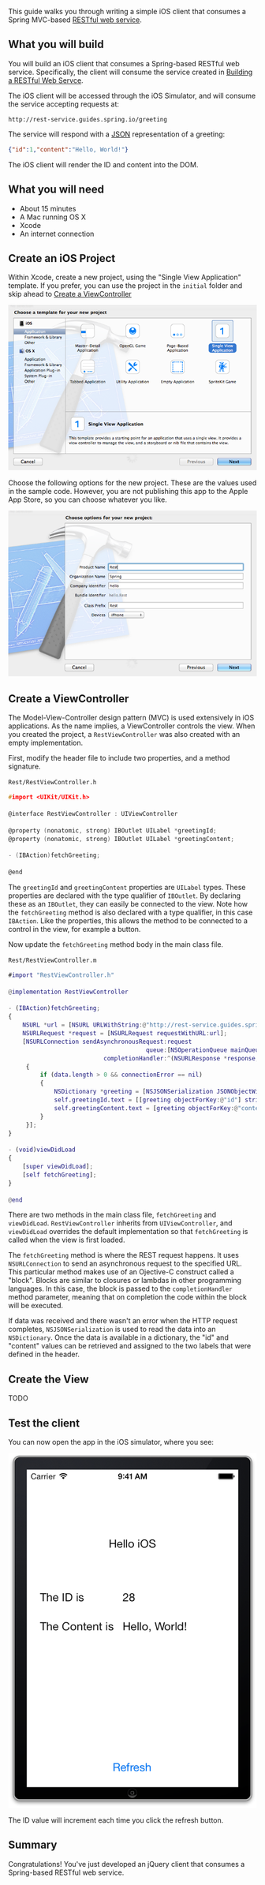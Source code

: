This guide walks you through writing a simple iOS client that consumes a Spring MVC-based [RESTful web service][u-rest].


What you will build
-------------------

You will build an iOS client that consumes a Spring-based RESTful web service.
Specifically, the client will consume the service created in [Building a RESTful Web Servce][gs-rest-service].

The iOS client will be accessed through the iOS Simulator, and will consume the service accepting requests at:

    http://rest-service.guides.spring.io/greeting

The service will respond with a [JSON][u-json] representation of a greeting:

```json
{"id":1,"content":"Hello, World!"}
```

The iOS client will render the ID and content into the DOM.


What you will need
------------------

 - About 15 minutes
 - A Mac running OS X
 - Xcode
 - An internet connection


Create an iOS Project
---------------------

Within Xcode, create a new project, using the "Single View Application" template. If you prefer, you can use the project in the `initial` folder and skip ahead to [Create a ViewController](#initial) 

![Create new Single View Application Project](images/project1.png)

Choose the following options for the new project. These are the values used in the sample code. However, you are not publishing this app to the Apple App Store, so you can choose whatever you like.

![Choose options for the new project](images/project2.png)


<a name="initial"></a>
Create a ViewController
-----------------------

The Model-View-Controller design pattern (MVC) is used extensively in iOS applications. As the name implies, a ViewController controls the view. When you created the project, a `RestViewController` was also created with an empty implementation. 

First, modify the header file to include two properties, and a method signature.

`Rest/RestViewController.h`
```h
#import <UIKit/UIKit.h>

@interface RestViewController : UIViewController

@property (nonatomic, strong) IBOutlet UILabel *greetingId;
@property (nonatomic, strong) IBOutlet UILabel *greetingContent;

- (IBAction)fetchGreeting;

@end
```
    
The `greetingId` and `greetingContent` properties are `UILabel` types. These properties are declared with the type qualifier of `IBOutlet`. By declaring these as an `IBOutlet`, they can easily be connected to the view. Note how the `fetchGreeting` method is also declared with a type qualifier, in this case `IBAction`. Like the properties, this allows the method to be connected to a control in the view, for example a button.

Now update the `fetchGreeting` method body in the main class file. 

`Rest/RestViewController.m`
```m
#import "RestViewController.h"

@implementation RestViewController

- (IBAction)fetchGreeting;
{
    NSURL *url = [NSURL URLWithString:@"http://rest-service.guides.spring.io/greeting"];
    NSURLRequest *request = [NSURLRequest requestWithURL:url];
    [NSURLConnection sendAsynchronousRequest:request
                                       queue:[NSOperationQueue mainQueue]
                           completionHandler:^(NSURLResponse *response, NSData *data, NSError *connectionError)
     {
         if (data.length > 0 && connectionError == nil)
         {
             NSDictionary *greeting = [NSJSONSerialization JSONObjectWithData:data options:0 error:NULL];
             self.greetingId.text = [[greeting objectForKey:@"id"] stringValue];
             self.greetingContent.text = [greeting objectForKey:@"content"];
         }
     }];
}

- (void)viewDidLoad
{
    [super viewDidLoad];
    [self fetchGreeting];
}

@end
```

There are two methods in the main class file, `fetchGreeting` and `viewDidLoad`. `RestViewController` inherits from `UIViewController`, and `viewDidLoad` overrides the default implementation so that `fetchGreeting` is called when the view is first loaded.

The `fetchGreeting` method is where the REST request happens. It uses `NSURLConnection` to send an asynchronous request to the specified URL. This particular method makes use of an Ojective-C construct called a "block". Blocks are similar to closures or lambdas in other programming languages. In this case, the block is passed to the `completionHandler` method parameter, meaning that on completion the code within the block will be executed.

If data was received and there wasn't an error when the HTTP request completes, `NSJSONSerialization` is used to read the data into an `NSDictionary`. Once the data is available in a dictionary, the "id" and "content" values can be retrieved and assigned to the two labels that were defined in the header.


Create the View
---------------

TODO


<a name="test"></a>
Test the client
---------------

You can now open the app in the iOS simulator, where you see:

![Model data retrieved from the REST service is rendered into the view.](images/hello.png)

The ID value will increment each time you click the refresh button.


Summary
-------

Congratulations! You've just developed an jQuery client that consumes a Spring-based RESTful web service.

[gs-rest-service]: /guides/gs-rest-service/
[zip]: https://github.com/spring-guides/gs-consuming-rest-ios/archive/master.zip
[u-rest]: /understanding/REST
[u-json]: /understanding/JSON
[u-git]: /understanding/Git


